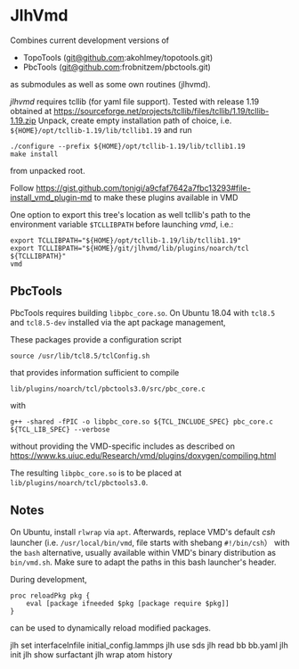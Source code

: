 # JlhVmd

Combines current development versions of

* TopoTools (git@github.com:akohlmey/topotools.git)
* PbcTools  (git@github.com:frobnitzem/pbctools.git)

as submodules as well as some own routines (jlhvmd).

*jlhvmd* requires tcllib (for yaml file support).
Tested with release 1.19 obtained at 
https://sourceforge.net/projects/tcllib/files/tcllib/1.19/tcllib-1.19.zip
Unpack, create empty installation path of choice, i.e. 
`${HOME}/opt/tcllib-1.19/lib/tcllib1.19` and run

    ./configure --prefix ${HOME}/opt/tcllib-1.19/lib/tcllib1.19
    make install

from unpacked root.

Follow 
https://gist.github.com/tonigi/a9cfaf7642a7fbc13293#file-install_vmd_plugin-md
to make these plugins available in VMD

One option to export this tree's location as well tcllib's path to 
the environment variable `$TCLLIBPATH` before launching *vmd*, i.e.:

    export TCLLIBPATH="${HOME}/opt/tcllib-1.19/lib/tcllib1.19"
    export TCLLIBPATH="${HOME}/git/jlhvmd/lib/plugins/noarch/tcl ${TCLLIBPATH}"
    vmd

## PbcTools

PbcTools requires building `libpbc_core.so`. On Ubuntu 18.04 
with `tcl8.5` and `tcl8.5-dev` installed via the apt package management,

These packages provide a configuration script


    source /usr/lib/tcl8.5/tclConfig.sh

that provides information sufficient to compile 

    lib/plugins/noarch/tcl/pbctools3.0/src/pbc_core.c

with

    g++ -shared -fPIC -o libpbc_core.so ${TCL_INCLUDE_SPEC} pbc_core.c ${TCL_LIB_SPEC} --verbose

without providing the VMD-specific includes as described on 
https://www.ks.uiuc.edu/Research/vmd/plugins/doxygen/compiling.html

The resulting `libpbc_core.so` is to be placed at
`lib/plugins/noarch/tcl/pbctools3.0`.

## Notes

On Ubuntu, install `rlwrap` via `apt`. Afterwards, replace VMD's default *csh*
launcher (i.e. `/usr/local/bin/vmd`, file starts with shebang `#!/bin/csh`）
with the `bash` alternative, usually available within VMD's binary distribution
as `bin/vmd.sh`. Make sure to adapt the paths in this bash launcher's header.

During development, 

    proc reloadPkg pkg {
        eval [package ifneeded $pkg [package require $pkg]]
    }

can be used to dynamically reload modified packages.



jlh set interfaceInfile initial_config.lammps
jlh use sds
jlh read bb bb.yaml
jlh init
jlh show surfactant
jlh wrap atom
history
